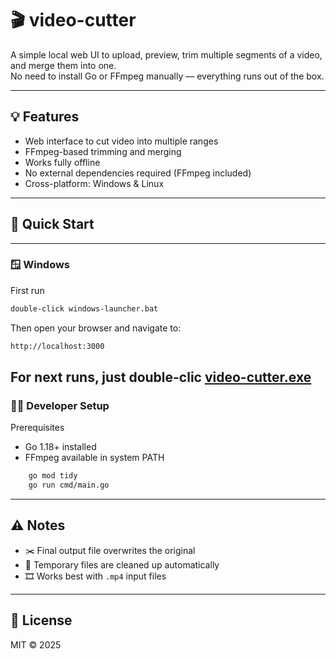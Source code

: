 # 🎬 video-cutter

A simple local web UI to upload, preview, trim multiple segments of a video, and merge them into one.  
No need to install Go or FFmpeg manually — everything runs out of the box.

---

## 💡 Features

- Web interface to cut video into multiple ranges
- FFmpeg-based trimming and merging
- Works fully offline
- No external dependencies required (FFmpeg included)
- Cross-platform: Windows & Linux

---

## 🚀 Quick Start
---

### 🪟 Windows

First run
```bash
double-click windows-launcher.bat
```
Then open your browser and navigate to:

```bash
http://localhost:3000
```
For next runs, just double-clic [video-cutter.exe](video-cutter.exe)
---

### 🧑‍💻 Developer Setup

Prerequisites
 - Go 1.18+ installed 
 - FFmpeg available in system PATH

```bash
    go mod tidy
    go run cmd/main.go
```
---

## ⚠️ Notes

- ✂️ Final output file overwrites the original
- 🧹 Temporary files are cleaned up automatically
- 🎞 Works best with `.mp4` input files
---

## 🧾 License

MIT © 2025
